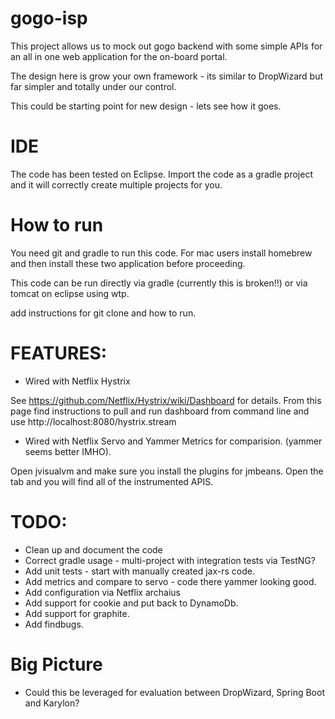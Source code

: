gogo-isp
=

This project allows us to mock out gogo backend with some simple APIs for an all in one web application for the on-board portal. 

The design here is grow your own framework - its similar to DropWizard but far simpler and totally under our control. 

This could be starting point for new design - lets see how it goes.

IDE
=
The code has been tested on Eclipse. Import the code as a gradle project and it will correctly create multiple projects for you.

How to run
=

You need git and gradle to run this code. For mac users install homebrew and then install these two application before proceeding.

This code can be run directly via gradle (currently this is broken!!) or via tomcat on eclipse using wtp.


add instructions for git clone and how to run.

FEATURES:
=
* Wired with Netflix Hystrix

See https://github.com/Netflix/Hystrix/wiki/Dashboard for details. From this page find instructions to pull and run dashboard from command line and use http://localhost:8080/hystrix.stream
 
* Wired with Netflix Servo and Yammer Metrics for comparision. (yammer seems better IMHO).

Open jvisualvm and make sure you install the plugins for jmbeans. Open the tab and you will find all of the instrumented APIS. 

TODO:
=

* Clean up and document the code
* Correct gradle usage - multi-project with integration tests via TestNG?
* Add unit tests - start with manually created jax-rs code.
* Add metrics and compare to servo - code there yammer looking good.
* Add configuration via Netflix archaius
* Add support for cookie and put back to DynamoDb.
* Add support for graphite.
* Add findbugs.


Big Picture
=

* Could this be leveraged for evaluation between DropWizard, Spring Boot and Karylon? 